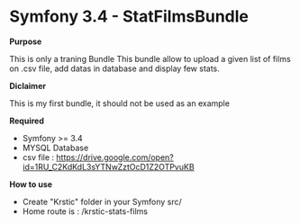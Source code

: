 # Symfony 3.4 - StatFilmsBundle

**Purpose**

This is only a traning Bundle
This bundle allow to upload a given list of films on .csv file, add datas in database and display few stats.

**Diclaimer**

This is my first bundle, it should not be used as an example

**Required**

- Symfony >= 3.4
- MYSQL Database
- csv file : https://drive.google.com/open?id=1RU_C2KdKdL3sYTNwZztOcD1Z2OTPvuKB

**How to use**

- Create "Krstic" folder in your Symfony src/
- Home route is : /krstic-stats-films
